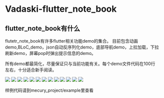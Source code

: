 # Vadaski-flutter_note_book

## flutter_note_book有什么
flutetr_note_book有许多flutter相关功能demo的集合。
目前包含动画demo,BLoC_demo，json自动反序列化demo，底部导航demo，上拉加载，下拉刷新demo，屏幕pop时弹出提示信息的demo。

所有demo都最简化，尽量保证只与当前功能有关。每个demo文件代码在100行左右，十分适合新手阅读。

![](https://user-gold-cdn.xitu.io/2018/9/4/165a02b62048a355?w=246&h=498&f=gif&s=64464)
![](https://user-gold-cdn.xitu.io/2018/9/4/165a035681c0978c?w=246&h=498&f=gif&s=48394)
![](https://user-gold-cdn.xitu.io/2018/9/4/165a02eed2d89b3b?w=246&h=498&f=gif&s=42006)
![](https://user-gold-cdn.xitu.io/2018/9/4/165a03082955a07f?w=246&h=498&f=gif&s=42967)
![](https://user-gold-cdn.xitu.io/2018/9/4/165a031c9a65f0c9?w=246&h=498&f=gif&s=64208)
![](https://user-gold-cdn.xitu.io/2018/9/4/165a032fafb5fa50?w=246&h=498&f=gif&s=15581)
![](https://user-gold-cdn.xitu.io/2018/9/4/165a034555bb8468?w=246&h=498&f=gif&s=111510)
![](https://user-gold-cdn.xitu.io/2018/9/3/165a022c71523ac9?w=386&h=814&f=gif&s=183136)
![](https://user-gold-cdn.xitu.io/2018/9/7/165b34ca822a8f54?w=362&h=642&f=gif&s=4669741)
![](https://user-gold-cdn.xitu.io/2018/9/7/165b3542f724d46a?w=362&h=642&f=gif&s=3373834)
![](https://user-gold-cdn.xitu.io/2018/9/9/165ba4afd401fc53?w=362&h=642&f=gif&s=3125329)
![](https://user-gold-cdn.xitu.io/2018/9/9/165bd164ce03a359?w=362&h=642&f=gif&s=549629)
![](https://user-gold-cdn.xitu.io/2018/9/9/165bddae47c84b18?w=362&h=642&f=gif&s=486901)


样例代码请到mecury_project/example里查看
